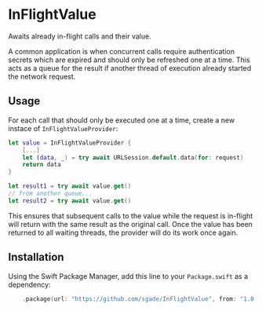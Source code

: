 # InFlightValue

Awaits already in-flight calls and their value.

A common application is when concurrent calls require authentication secrets which are expired and should only be
refreshed one at a time. This acts as a queue for the result if another thread of execution already started the network
request.

## Usage

For each call that should only be executed one at a time, create a new instace of `InFlightValueProvider`:

```swift
let value = InFlightValueProvider {
    [...]
    let (data, _) = try await URLSession.default.data(for: request)
    return data
}

let result1 = try await value.get()
// from another queue...
let result2 = try await value.get()
```

This ensures that subsequent calls to the value while the request is in-flight will return with the same result as the
original call. Once the value has been returned to all waiting threads, the provider will do its work once again.

## Installation

Using the Swift Package Manager, add this line to your `Package.swift` as a dependency:

```swift
    .package(url: "https://github.com/sgade/InFlightValue", from: "1.0.0"),
```
